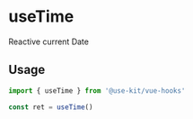 # useTime

Reactive current Date

## Usage

```ts
import { useTime } from '@use-kit/vue-hooks'

const ret = useTime()
```
